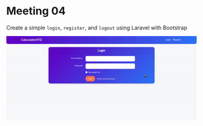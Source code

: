 # Meeting 04

Create a simple `login`, `register`, and `logout` using Laravel with Bootstrap

![gif](./demo.gif)
